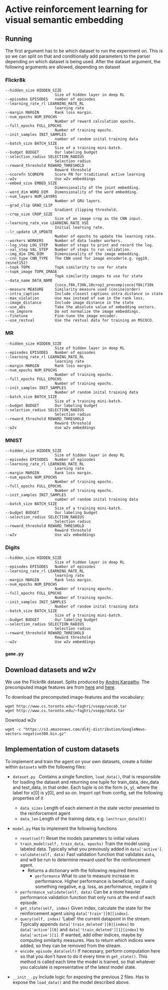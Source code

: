 # Active reinforcement learning for visual semantic embedding

## Running
The first argument has to be which dataset to run the experiment on. This is so we can split on that and conditionally add parameters to the parser depending on which dataset is being used. After the dataset argument, the following arguments are allowed, depending on dataset

### Flickr8k
```
--hidden_size HIDDEN_SIZE
                      Size of hidden layer in deep RL
--episodes EPISODES   number of episodes
--learning_rate_rl LEARNING_RATE_RL
                      learning rate
--margin MARGIN       Rank loss margin.
--num_epochs NUM_EPOCHS
                      Number of reward calculation epochs.
--full_epochs FULL_EPOCHS
                      Number of training epochs.
--init_samples INIT_SAMPLES
                      number of random inital training data
--batch_size BATCH_SIZE
                      Size of a training mini-batch.
--budget BUDGET       Our labeling budget
--selection_radius SELECTION_RADIUS
                      Selection radius
--reward_threshold REWARD_THRESHOLD
                      Reward threshold
--scorefn SCOREFN     Score FN for traditional active learning
--w2v                 Use w2v embeddings
--embed_size EMBED_SIZE
                      Dimensionality of the joint embedding.
--word_dim WORD_DIM   Dimensionality of the word embedding.
--num_layers NUM_LAYERS
                      Number of GRU layers.
--grad_clip GRAD_CLIP
                      Gradient clipping threshold.
--crop_size CROP_SIZE
                      Size of an image crop as the CNN input.
--learning_rate_vse LEARNING_RATE_VSE
                      Initial learning rate.
--lr_update LR_UPDATE
                      Number of epochs to update the learning rate.
--workers WORKERS     Number of data loader workers.
--log_step LOG_STEP   Number of steps to print and record the log.
--val_step VAL_STEP   Number of steps to run validation.
--img_dim IMG_DIM     Dimensionality of the image embedding.
--cnn_type CNN_TYPE   The CNN used for image encoder(e.g. vgg19, resnet152)
--topk TOPK           Topk similarity to use for state
--topk_image TOPK_IMAGE
                      Topk similarity images to use for state
--data_name DATA_NAME
                      {coco,f8k,f30k,10crop}_precomp|coco|f8k|f30k
--measure MEASURE     Similarity measure used (cosine|order)
--intra_caption       Include closest captions intra distance in state
--max_violation       Use max instead of sum in the rank loss.
--image_distance      Include image distance in the state
--use_abs             Take the absolute value of embedding vectors.
--no_imgnorm          Do not normalize the image embeddings.
--finetune            Fine-tune the image encoder.
--use_restval         Use the restval data for training on MSCOCO.
```

### MR
```
--hidden_size HIDDEN_SIZE
                      Size of hidden layer in deep RL
--episodes EPISODES   Number of episodes
--learning_rate_rl LEARNING_RATE_RL
                      learning rate
--margin MARGIN       Rank loss margin.
--num_epochs NUM_EPOCHS
                      Number of training epochs.
--full_epochs FULL_EPOCHS
                      Number of training epochs.
--init_samples INIT_SAMPLES
                      Number of random inital training data
--batch_size BATCH_SIZE
                      Size of a training mini-batch.
--budget BUDGET       Our labeling budget
--selection_radius SELECTION_RADIUS
                      Selection radius
--reward_threshold REWARD_THRESHOLD
                      Reward threshold
--w2v                 Use w2v embeddings
```

### MNIST
```
--hidden_size HIDDEN_SIZE
                      Size of hidden layer in deep RL
--episodes EPISODES   Number of episodes
--learning_rate_rl LEARNING_RATE_RL
                      Learning rate
--margin MARGIN       Rank loss margin.
--num_epochs NUM_EPOCHS
                      Number of training epochs.
--full_epochs FULL_EPOCHS
                      Number of training epochs.
--init_samples INIT_SAMPLES
                      number of random inital training data
--batch_size BATCH_SIZE
                      Size of a training mini-batch.
--budget BUDGET       Our labeling budget
--selection_radius SELECTION_RADIUS
                      Selection radius
--reward_threshold REWARD_THRESHOLD
                      Reward threshold
--w2v                 Use w2v embeddings
```

### Digits
```
--hidden_size HIDDEN_SIZE
                      Size of hidden layer in deep RL
--episodes EPISODES   Number of episodes
--learning_rate_rl LEARNING_RATE_RL
                      learning rate
--margin MARGIN       Rank loss margin.
--num_epochs NUM_EPOCHS
                      Number of training epochs.
--full_epochs FULL_EPOCHS
                      Number of training epochs.
--init_samples INIT_SAMPLES
                      Number of random inital training data
--batch_size BATCH_SIZE
                      Size of a training mini-batch.
--budget BUDGET       Our labeling budget
--selection_radius SELECTION_RADIUS
                      Selection radius
--reward_threshold REWARD_THRESHOLD
                      Reward threshold
--w2v                 Use w2v embeddings
```

### `game.py`


## Download datasets and w2v
We use the Flickr8k dataset. Splits produced by [Andrej Karpathy](http://cs.stanford.edu/people/karpathy/deepimagesent/). The precomputed image features are from [here](https://github.com/ryankiros/visual-semantic-embedding/) and [here](https://github.com/ivendrov/order-embedding).

To download the precomputed image-features and the vocabulary:
```
wget http://www.cs.toronto.edu/~faghri/vsepp/vocab.tar
wget http://www.cs.toronto.edu/~faghri/vsepp/data.tar
```

Download w2v
```
wget -c "https://s3.amazonaws.com/dl4j-distribution/GoogleNews-vectors-negative300.bin.gz"
```


## Implementation of custom datasets
To implement and train the agent on your own datasets, create a folder within `datasets` with the following files:

- `dataset.py `
Contains a single function, `load_data()`, that is responsible for loading the dataset and returning one tuple for train_data, dev_data and test_data, in that order. Each tuple is on the form (x, y), where the label for x[0] is y[0], and so on. Import opt from config, set the following properties of it
    - `data_sizes` Length of each element in the state vector presented to the reinforcement agent
    - `data_len` Length of the training data, e.g. `len(train_data[0])`


- `model.py`
Has to implement the following functions
    - `reset(self)` Reset the models parameters to initial values
    - `train_model(self, train_data, epochs)` Train the model using labeled data. Typically what you previously added in `data['active']`.
    - `validate(self, data)` Fast validation function that validates `data`, and will be run to determine reward used for the reinforcement agent.
        - Returns a dictionary with the following required items
            - `performance` What to use to measure increase in performance. Higher performance is beneficial, so if using something negative, e.g. loss, as performance, negate it
    - `performance_validate(self, data)` Can be a more heavier performance validation function that only runs at the end of each episode.
    - `get_state(self, index)` Given index, calculate the state for the reinforcement agent using `data['train'][0][index]`.
    - `query(self, index)` 'Label' the current datapoint in the stream. Typically appends `data['train_deleted'][0][index]` to `data['active'][0]` and `data['train_deleted'][1][index]` to `data['active'][1]`. If wanted, add other indices, maybe by computing similarity measures. Has to return which indices were added, so they can be removed from the stream.
    - `encode_episode_data(self)` If necessary, perform computation here so that you don't have to do it every time in `get_state()`. This method is called each time the model is trained, so that whatever you calculate is representative of the latest model state.

- `__init__.py`
Include logic for exposing the previous 2 files. Has to expose the `load_data()` and the model described above.
